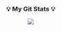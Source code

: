 <h3 align="center">💡 My Git Stats 💡</h3>
<p align="center">
  <a href="https://github.com/KimNora07">
    <img align="center" src="https://github-readme-stats.vercel.app/api?username=KimNora07&hide=$&hide_title=false&show_icons=true&include_all_commits=true&theme=onedark" />
  </a>
</p>
